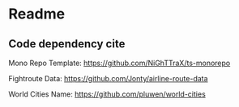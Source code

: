 # Readme

## Code dependency cite

Mono Repo Template: https://github.com/NiGhTTraX/ts-monorepo

Fightroute Data: https://github.com/Jonty/airline-route-data

World Cities Name: https://github.com/pluwen/world-cities
